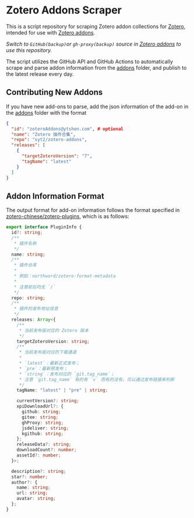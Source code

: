 # Zotero Addons Scraper

This is a script repository for scraping Zotero addon collections for [Zotero](https://www.zotero.org), intended for use with [Zotero addons](https://github.com/syt2/zotero-addons).

*Switch to `GitHub(backup)`or `gh-proxy(backup)` source in [Zotero addons](https://github.com/syt2/zotero-addons) to use this repository.*

The script utilizes the GitHub API and GitHub Actions to automatically scrape and parse addon information from the [addons](addons) folder, and publish to the latest release every day.

## Contributing New Addons
If you have new add-ons to parse, add the json information of the add-on in the [addons](addons) folder with the format 
``` json
{
  "id": "zoteroAddons@ytshen.com", # optional
  "name": "Zotero 插件合集",
  "repo": "syt2/zotero-addons",
  "releases": [
    {
      "targetZoteroVersion": "7",
      "tagName": "latest"
    }
  ]
}
```

## Addon Information Format

The output format for add-on information follows the format specified in [zotero-chinese/zotero-plugins](https://github.com/zotero-chinese/zotero-plugins), which is as follows:
```ts
export interface PluginInfo {
  id?: string;
  /**
   * 插件名称
   */
  name: string;
  /**
   * 插件仓库
   *
   * 例如：northword/zotero-format-metadata
   *
   * 注意前后均无 `/`
   */
  repo: string;
  /**
   * 插件的发布地址信息
   */
  releases: Array<{
    /**
     * 当前发布版对应的 Zotero 版本
     */
    targetZoteroVersion: string;
    /**
     * 当前发布版对应的下载通道
     *
     * `latest`：最新正式发布；
     * `pre`：最新预发布；
     * `string`：发布对应的 `git.tag_name`；
     * 注意 `git.tag_name` 有的有 `v` 而有的没有，可以通过发布链接来判断
     */
    tagName: "latest" | "pre" | string;

    currentVersion?: string;
    xpiDownloadUrl?: {
      github: string;
      gitee: string;
      ghProxy: string;
      jsdeliver: string;
      kgithub: string;
    };
    releaseData?: string;
    downloadCount?: number;
    assetId?: number;
  }>;

  description?: string;
  star?: number;
  author?: {
    name: string;
    url: string;
    avatar: string;
  };
}
```
